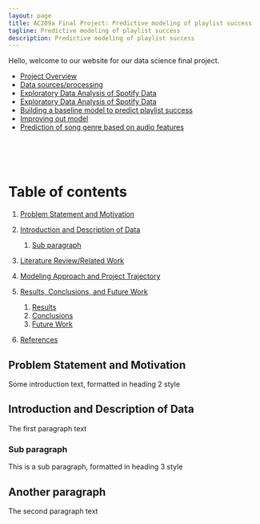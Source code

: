 ```yaml
---
layout: page
title: AC209a Final Project: Predictive modeling of playlist success
tagline: Predictive modeling of playlist success
description: Predictive modeling of playlist success
---
```



Hello, welcome to our website for our data science final project.

- [Project Overview](pages/overview.html)
- [Data sources/processing](pages/independent_site.html)
- [Exploratory Data Analysis of Spotify Data](pages/user_site.html)
- [Exploratory Data Analysis of Spotify Data](pages/project_site.html)
- [Building a baseline model to predict playlist success](pages/nojekyll.html)
- [Improving out model](pages/local_test.html)
- [Prediction of song genre based on audio features](pages/resources.html)

<br>
<br>
<br>

# Table of contents
1. [Problem Statement and Motivation](#Problem_Statement)

2. [Introduction and Description of Data](#introduction)
    1. [Sub paragraph](#subparagraph1)

3. [Literature Review/Related Work](#paragraph2)

4. [Modeling Approach and Project Trajectory](#paragraph2)

5. [Results, Conclusions, and Future Work](#paragraph2)
    1. [Results](#subparagraph1)
    1. [Conclusions](#subparagraph1)
    1. [Future Work](#subparagraph1)

6. [References](#paragraph2)


## Problem Statement and Motivation <a name="Problem_Statement"></a>
Some introduction text, formatted in heading 2 style

## Introduction and Description of Data <a name="paragraph1"></a>
The first paragraph text



### Sub paragraph <a name="subparagraph1"></a>
This is a sub paragraph, formatted in heading 3 style




## Another paragraph <a name="paragraph2"></a>
The second paragraph text






















